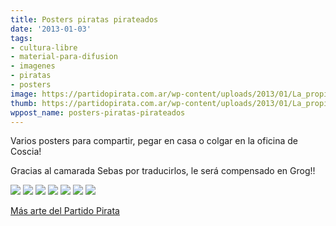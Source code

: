 ```yaml
---
title: Posters piratas pirateados
date: '2013-01-03'
tags:
- cultura-libre
- material-para-difusion
- imagenes
- piratas
- posters
image: https://partidopirata.com.ar/wp-content/uploads/2013/01/La_propiedad_intelectual_es_el_robo.jpg
thumb: https://partidopirata.com.ar/wp-content/uploads/2013/01/La_propiedad_intelectual_es_el_robo-150x150.jpg
wppost_name: posters-piratas-pirateados
---
```


Varios posters para compartir, pegar en casa o colgar en la oficina de Coscia!

Gracias al camarada Sebas por traducirlos, le será compensado en Grog!!

<img src="http://adhoc.partidopirata.com.ar/attachments/36/zona_libre.partidopirata.png" style="max-width:618px">
<img src="http://adhoc.partidopirata.com.ar/attachments/39/que_haya_copias.partidopirata.png" style="max-width:618px">
<img src="http://adhoc.partidopirata.com.ar/attachments/37/propiedad_intelectual.partidopirata.png" style="max-width:618px">
<img src="http://adhoc.partidopirata.com.ar/attachments/35/batalla.partidopirata.png" style="max-width:618px">
<img src="http://adhoc.partidopirata.com.ar/attachments/38/original_muerto.partidopirata.png" style="max-width:618px">
<img src="http://adhoc.partidopirata.com.ar/attachments/41/becerro_dorado.partidopirata.png" style="max-width:618px">
<img src="http://adhoc.partidopirata.com.ar/attachments/40/cara_libre.partidopirata.png" style="max-width:618px">

<a href="http://wiki.partidopirata.com.ar/Multimedia_del_Partido">Más arte del Partido Pirata</a>
